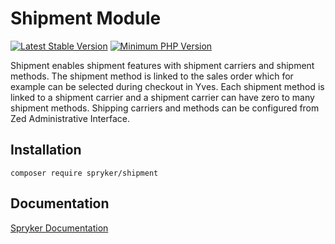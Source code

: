 # Shipment Module
[![Latest Stable Version](https://poser.pugx.org/spryker/shipment/v/stable.svg)](https://packagist.org/packages/spryker/shipment)
[![Minimum PHP Version](https://img.shields.io/badge/php-%3E%3D%208.0-8892BF.svg)](https://php.net/)

Shipment enables shipment features with shipment carriers and shipment methods. The shipment method is linked to the sales order which for example can be selected during checkout in Yves. Each shipment method is linked to a shipment carrier and a shipment carrier can have zero to many shipment methods. Shipping carriers and methods can be configured from Zed Administrative Interface.

## Installation

```
composer require spryker/shipment
```

## Documentation

[Spryker Documentation](https://docs.spryker.com)
